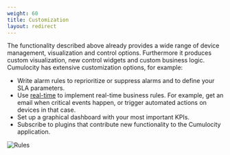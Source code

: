 ```yaml
---
weight: 60
title: Customization
layout: redirect
---
```


The functionality described above already provides a wide range of device management, visualization and control options. Furthermore it produces custom visualization, new control widgets and custom business logic. Cumulocity has extensive customization options, for example:

* Write alarm rules to reprioritize or suppress alarms and to define your SLA parameters.
* Use [real-time](/guides/concepts/realtime) to implement real-time business rules. For example, get an email when critical events happen, or trigger automated actions on devices in that case.
* Set up a graphical dashboard with your most important KPIs.
* Subscribe to plugins that contribute new functionality to the Cumulocity application.

![Rules](/guides/images/concepts-guide/rules.png)